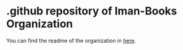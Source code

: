 # .github repository of Iman-Books Organization

You can find the readme of the organization in [here](https://github.com/Iman-Books/.github/blob/main/profile/README.md).
